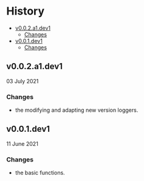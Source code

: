 # History

- [v0.0.2.a1.dev1](#v002a1dev1)
  - [Changes](#changes)
- [v0.0.1.dev1](#v001dev1)
  - [Changes](#changes-1)

## v0.0.2.a1.dev1

03 July 2021

### Changes

- the modifying and adapting new version loggers.

## v0.0.1.dev1

11 June 2021

### Changes

- the basic functions.
